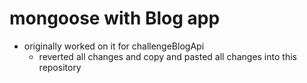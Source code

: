 # mongoose with Blog app
- originally worked on it for challengeBlogApi
  - reverted all changes and copy and pasted all changes into this repository